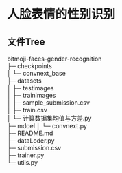# 人脸表情的性别识别

## 文件Tree
bitmoji-faces-gender-recognition   
├─ checkpoints                    
│  └─ convnext_base                
├─ datasets                       
│  ├─ testimages                   
│  ├─ trainimages                  
│  ├─ sample_submission.csv       
│  ├─ train.csv                   
│  └─ 计算数据集均值与方差.py               
├─ mdoel
│  └─ convnext.py                 
├─ README.md                      
├─ dataLoder.py                   
├─ submission.csv                 
├─ trainer.py                     
└─ utils.py                       
